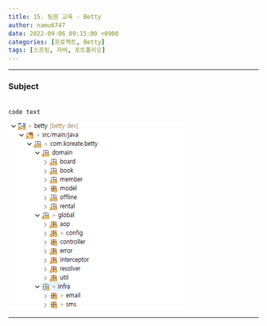 ```yaml
---
title: 15. 팀원 교육 - Betty
author: namu6747
date: 2022-09-06 09:15:00 +0900
categories: [프로젝트, Betty]
tags: [스프링, 자바, 포트폴리오]
---
```


<hr/>

### Subject

```java

code text

```

<!-- image comment -->
![Desktop View](/assets/img/betty/package/package-all.png)
<hr/>

